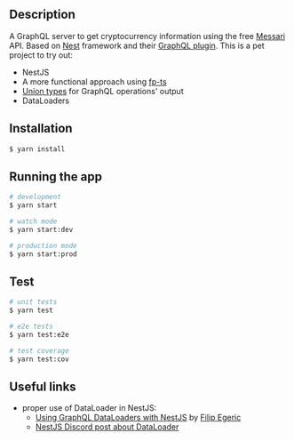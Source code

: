## Description

A GraphQL server to get cryptocurrency information using the free [Messari](https://messari.io/api) API.
Based on [Nest](https://github.com/nestjs/nest) framework and their [GraphQL plugin](https://docs.nestjs.com/graphql/quick-start).
This is a pet project to try out:
- NestJS
- A more functional approach using [fp-ts](https://github.com/gcanti/fp-ts)
- [Union types](https://blog.logrocket.com/handling-graphql-errors-like-a-champ-with-unions-and-interfaces/) for GraphQL operations' output
- DataLoaders
## Installation

```bash
$ yarn install
```

## Running the app

```bash
# development
$ yarn start

# watch mode
$ yarn start:dev

# production mode
$ yarn start:prod
```

## Test

```bash
# unit tests
$ yarn test

# e2e tests
$ yarn test:e2e

# test coverage
$ yarn test:cov
```

## Useful links
- proper use of DataLoader in NestJS:
  - [Using GraphQL DataLoaders with NestJS](https://dev.to/filipegeric/using-graphql-dataloaders-with-nestjs-2jo1) by [Filip Egeric](https://dev.to/filipegeric)
  - [NestJS Discord post about DataLoader](https://discord.com/channels/520622812742811698/601536926268260392/902969403132493874)
